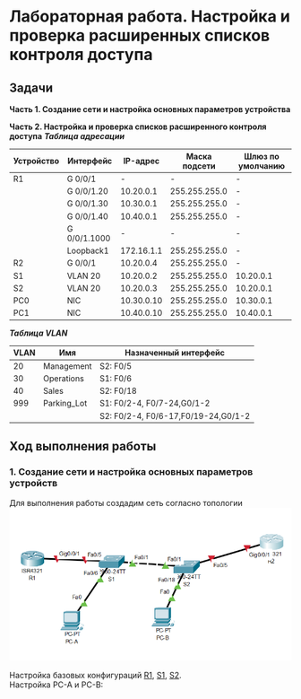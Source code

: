 # Лабораторная работа. Настройка и проверка расширенных списков контроля доступа
## Задачи
**Часть 1. Создание сети и настройка основных параметров устройства** 

**Часть 2. Настройка и проверка списков расширенного контроля доступа**
 ***Таблица адресации*** 
  
  
| Устройство |Интерфейс     | IP-адрес      | Маска подсети  | Шлюз по умолчанию|
|------------|--------------|---------------|----------------|------------------|
|    R1      | G 0/0/1      |-              |-               |        -         |
|            | G 0/0/1.20   | 10.20.0.1     |255.255.255.0   |        -         |
|            | G 0/0/1.30   | 10.30.0.1     |255.255.255.0   |        -         |
|            | G 0/0/1.40   | 10.40.0.1     |255.255.255.0   |        -         |
|            | G 0/0/1.1000 | -             |  -             |        -         |
|            | Loopback1    | 172.16.1.1    |255.255.255.0   |        -         |
|    R2      | G 0/0/1      | 10.20.0.4     |255.255.255.0   |        -         |
|    S1      | VLAN 20      | 10.20.0.2     |255.255.255.0   |    10.20.0.1     |
|    S2      | VLAN 20      | 10.20.0.3     |255.255.255.0   |    10.20.0.1     |
|    PC0     | NIC          | 10.30.0.10    |255.255.255.0   |    10.30.0.1     |
|    PC1     | NIC          | 10.40.0.10    |255.255.255.0   |    10.40.0.1     | 
  
  

***Таблица VLAN***      
  

|      VLAN     |    Имя          |   Назначенный интерфейс     | 
|---------------|-----------------|-----------------------------|
|   20          |Management       |  S2: F0/5                   |
|   30          |Operations       |  S1: F0/6                   |
|   40          |Sales            |  S2: F0/18                  |
|   999         |Parking_Lot      |  S1: F0/2-4, F0/7-24,G0/1-2 |
|               |                 |  S2: F0/2-4, F0/6-17,F0/19-24,G0/1-2|
## Ход выполнения работы    
### 1. Создание сети и настройка основных параметров устройств    
Для выполнения работы создадим сеть согласно топологии    
![](pic/network.png)    

Настройка базовых конфигураций [R1](config/base_setting_R1), [S1](config/base_setting_S1), [S2](config/base_setting_S1).    
Настройка PC-A и PC-B:    
